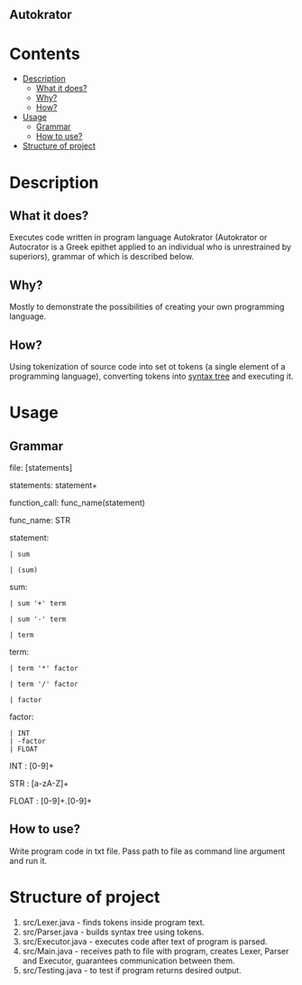 ## Autokrator
# Contents
* [Description](#description)
   * [What it does?](#what-it-does)
   * [Why?](#why)
   * [How?](#how)
* [Usage](#usage)
   * [Grammar](#grammar)
   * [How to use?](#how-to-use) 
* [Structure of project](#structure-of-project)

# Description
## What it does?
Executes code written in program language Autokrator (Autokrator or Autocrator is a Greek epithet applied to an individual who is unrestrained by superiors), grammar of which is described below.

## Why?
Mostly to demonstrate the possibilities of creating your own programming language.
   
## How?
Using tokenization of source code into set ot tokens (a single element of a programming language), converting tokens into [syntax tree](https://en.wikipedia.org/wiki/Abstract_syntax_tree) and executing it.

# Usage
## Grammar
file: [statements]

statements: statement+

function_call: func_name(statement)

func_name: STR

statement: 

    | sum 
  
    | (sum)

sum: 

    | sum '+' term 
     
    | sum '-' term 
     
    | term

term: 

    | term '*' factor 
     
    | term '/' factor 
      
    | factor

factor: 

    | INT 
    | -factor
    | FLOAT

INT : [0-9]+ 

STR : [a-zA-Z]+

FLOAT : [0-9]+.[0-9]+

## How to use?
Write program code in txt file. Pass path to file as command line argument and run it.

# Structure of project
1. src/Lexer.java - finds tokens inside program text.
2. src/Parser.java - builds syntax tree using tokens.
3. src/Executor.java - executes code after text of program is parsed.
4. src/Main.java - receives path to file with program, creates Lexer, Parser and Executor, guarantees communication between them.
5. src/Testing.java - to test if program returns desired output.
